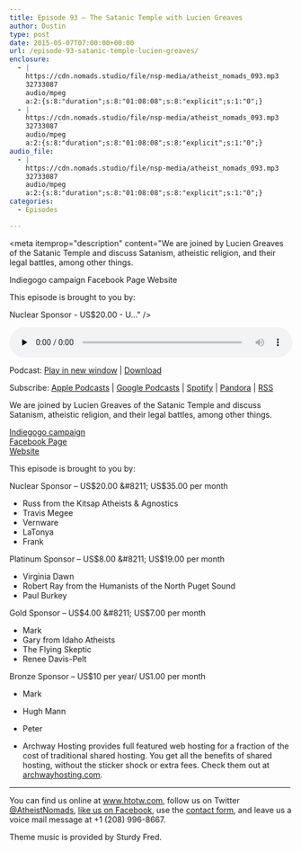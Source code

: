 ```yaml
---
title: Episode 93 – The Satanic Temple with Lucien Greaves
author: Dustin
type: post
date: 2015-05-07T07:00:00+00:00
url: /episode-93-satanic-temple-lucien-greaves/
enclosure:
  - |
    https://cdn.nomads.studio/file/nsp-media/atheist_nomads_093.mp3
    32733087
    audio/mpeg
    a:2:{s:8:"duration";s:8:"01:08:08";s:8:"explicit";s:1:"0";}
  - |
    https://cdn.nomads.studio/file/nsp-media/atheist_nomads_093.mp3
    32733087
    audio/mpeg
    a:2:{s:8:"duration";s:8:"01:08:08";s:8:"explicit";s:1:"0";}
audio_file:
  - |
    https://cdn.nomads.studio/file/nsp-media/atheist_nomads_093.mp3
    32733087
    audio/mpeg
    a:2:{s:8:"duration";s:8:"01:08:08";s:8:"explicit";s:1:"0";}
categories:
  - Episodes

---
```

<div itemscope itemtype="http://schema.org/AudioObject">
  <meta itemprop="name" content="Episode 93 &#8211; The Satanic Temple with Lucien Greaves" />
  
  <meta itemprop="uploadDate" content="2015-05-07T01:00:00-06:00" />
  
  <meta itemprop="encodingFormat" content="audio/mpeg" />
  
  <meta itemprop="duration" content="PT1H08M08S" />
  
  <meta itemprop="description" content="We are joined by Lucien Greaves of the Satanic Temple and discuss Satanism, atheistic religion, and their legal battles, among other things.

Indiegogo campaign
Facebook Page
Website

This episode is brought to you by:

Nuclear Sponsor - US$20.00 - U..." />
  
  <meta itemprop="contentUrl" content="https://dts.podtrac.com/redirect.mp3/cdn.nomads.studio/file/nsp-media/atheist_nomads_093.mp3" />
  
  <meta itemprop="contentSize" content="31.2" />
  </p> 
  
  <div class="powerpress_player" id="powerpress_player_8348">
    <audio class="wp-audio-shortcode" id="audio-1031-92" preload="none" style="width: 100%;" controls="controls"><source type="audio/mpeg" src="https://dts.podtrac.com/redirect.mp3/cdn.nomads.studio/file/nsp-media/atheist_nomads_093.mp3?_=92" /><a href="https://dts.podtrac.com/redirect.mp3/cdn.nomads.studio/file/nsp-media/atheist_nomads_093.mp3">https://dts.podtrac.com/redirect.mp3/cdn.nomads.studio/file/nsp-media/atheist_nomads_093.mp3</a></audio>
  </div>
</div>

<p class="powerpress_links powerpress_links_mp3">
  Podcast: <a href="https://dts.podtrac.com/redirect.mp3/cdn.nomads.studio/file/nsp-media/atheist_nomads_093.mp3" class="powerpress_link_pinw" target="_blank" title="Play in new window" onclick="return powerpress_pinw('https://htotw.com/?powerpress_pinw=1031-podcast');" rel="nofollow">Play in new window</a> | <a href="https://dts.podtrac.com/redirect.mp3/cdn.nomads.studio/file/nsp-media/atheist_nomads_093.mp3" class="powerpress_link_d" title="Download" rel="nofollow" download="atheist_nomads_093.mp3">Download</a>
</p>

<p class="powerpress_links powerpress_subscribe_links">
  Subscribe: <a href="https://podcasts.apple.com/us/podcast/humanists-take-on-the-world/id530050098?mt=2&ls=1" class="powerpress_link_subscribe powerpress_link_subscribe_itunes" target="_blank" title="Subscribe on Apple Podcasts" rel="nofollow">Apple Podcasts</a> | <a href="https://www.google.com/podcasts?feed=aHR0cDovL2F0aGVpc3Rub21hZHMubGlic3luLmNvbS9yc3M%3D" class="powerpress_link_subscribe powerpress_link_subscribe_googleplay" target="_blank" title="Subscribe on Google Podcasts" rel="nofollow">Google Podcasts</a> | <a href="https://open.spotify.com/show/3LzK2xZGike6Tc1GEMtMbr?si=LieN9SNuTpq96smuaUsH8A" class="powerpress_link_subscribe powerpress_link_subscribe_spotify" target="_blank" title="Subscribe on Spotify" rel="nofollow">Spotify</a> | <a href="https://www.pandora.com/podcast/atheist-nomads/PC:10122?corr=62071012&part=ug" class="powerpress_link_subscribe powerpress_link_subscribe_pandora" target="_blank" title="Subscribe on Pandora" rel="nofollow">Pandora</a> | <a href="https://htotw.com/feed/podcast/" class="powerpress_link_subscribe powerpress_link_subscribe_rss" target="_blank" title="Subscribe via RSS" rel="nofollow">RSS</a>
</p>

We are joined by Lucien Greaves of the Satanic Temple and discuss Satanism, atheistic religion, and their legal battles, among other things.

<a href="https://www.indiegogo.com/projects/the-satanic-temple-reproductive-rights-campaign" target="_blank" rel="noopener">Indiegogo campaign</a>  
<a href="https://www.facebook.com/pages/The-Satanic-Temple/220538341415523?fref=ts" target="_blank" rel="noopener">Facebook Page</a>  
<a href="http://thesatanictemple.com/" target="_blank" rel="noopener">Website</a>

This episode is brought to you by:

Nuclear Sponsor &#8211; US$20.00 &#8211; US$35.00 per month  
* Russ from the Kitsap Atheists & Agnostics  
* Travis Megee  
* Vernware  
* LaTonya  
* Frank

Platinum Sponsor &#8211; US$8.00 &#8211; US$19.00 per month  
* Virginia Dawn  
* Robert Ray from the Humanists of the North Puget Sound  
* Paul Burkey

Gold Sponsor &#8211; US$4.00 &#8211; US$7.00 per month  
* Mark  
* Gary from Idaho Atheists  
* The Flying Skeptic  
* Renee Davis-Pelt

Bronze Sponsor &#8211; US$10 per year/ US1.00 per month  
* Mark  
* Hugh Mann  
* Peter

* Archway Hosting provides full featured web hosting for a fraction of the cost of traditional shared hosting. You get all the benefits of shared hosting, without the sticker shock or extra fees. Check them out at <a href="http://archwayhosting.com/" target="_blank" rel="noopener">archwayhosting.com</a>.

<hr width="500" />

You can find us online at <a href="https://www.htotw.com/" target="_blank" rel="noopener">www.htotw.com</a>, follow us on Twitter <a href="https://htotw.com/twitter" target="_blank" rel="noopener">@AtheistNomads</a>, <a href="https://htotw.com/facebook" target="_blank" rel="noopener">like us on Facebook</a>, use the [contact form](https://htotw.com/contact), and leave us a voice mail message at +1 (208) 996-8667.

Theme music is provided by Sturdy Fred.